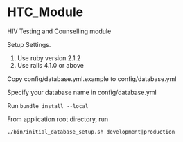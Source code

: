 # HTC_Module
HIV Testing and Counselling module

Setup Settings.

1. Use ruby version 2.1.2 
2. Use rails 4.1.0 or above

Copy config/database.yml.example to config/database.yml

Specify your database name in config/database.yml

Run `bundle install --local`

From application root directory, run

  `./bin/initial_database_setup.sh development|production`
